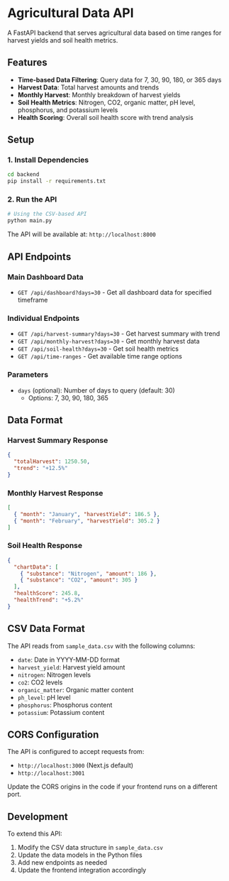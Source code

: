 # Agricultural Data API

A FastAPI backend that serves agricultural data based on time ranges for harvest yields and soil health metrics.

## Features

- **Time-based Data Filtering**: Query data for 7, 30, 90, 180, or 365 days
- **Harvest Data**: Total harvest amounts and trends
- **Monthly Harvest**: Monthly breakdown of harvest yields
- **Soil Health Metrics**: Nitrogen, CO2, organic matter, pH level, phosphorus, and potassium levels
- **Health Scoring**: Overall soil health score with trend analysis

## Setup

### 1. Install Dependencies

```bash
cd backend
pip install -r requirements.txt
```

### 2. Run the API

```bash
# Using the CSV-based API
python main.py
```

The API will be available at: `http://localhost:8000`

## API Endpoints

### Main Dashboard Data
- `GET /api/dashboard?days=30` - Get all dashboard data for specified timeframe

### Individual Endpoints
- `GET /api/harvest-summary?days=30` - Get harvest summary with trend
- `GET /api/monthly-harvest?days=30` - Get monthly harvest data
- `GET /api/soil-health?days=30` - Get soil health metrics
- `GET /api/time-ranges` - Get available time range options

### Parameters
- `days` (optional): Number of days to query (default: 30)
  - Options: 7, 30, 90, 180, 365

## Data Format

### Harvest Summary Response
```json
{
  "totalHarvest": 1250.50,
  "trend": "+12.5%"
}
```

### Monthly Harvest Response
```json
[
  { "month": "January", "harvestYield": 186.5 },
  { "month": "February", "harvestYield": 305.2 }
]
```

### Soil Health Response
```json
{
  "chartData": [
    { "substance": "Nitrogen", "amount": 186 },
    { "substance": "CO2", "amount": 305 }
  ],
  "healthScore": 245.8,
  "healthTrend": "+5.2%"
}
```

## CSV Data Format

The API reads from `sample_data.csv` with the following columns:
- `date`: Date in YYYY-MM-DD format
- `harvest_yield`: Harvest yield amount
- `nitrogen`: Nitrogen levels
- `co2`: CO2 levels
- `organic_matter`: Organic matter content
- `ph_level`: pH level
- `phosphorus`: Phosphorus content
- `potassium`: Potassium content

## CORS Configuration

The API is configured to accept requests from:
- `http://localhost:3000` (Next.js default)
- `http://localhost:3001`

Update the CORS origins in the code if your frontend runs on a different port.

## Development

To extend this API:
1. Modify the CSV data structure in `sample_data.csv`
2. Update the data models in the Python files
3. Add new endpoints as needed
4. Update the frontend integration accordingly

